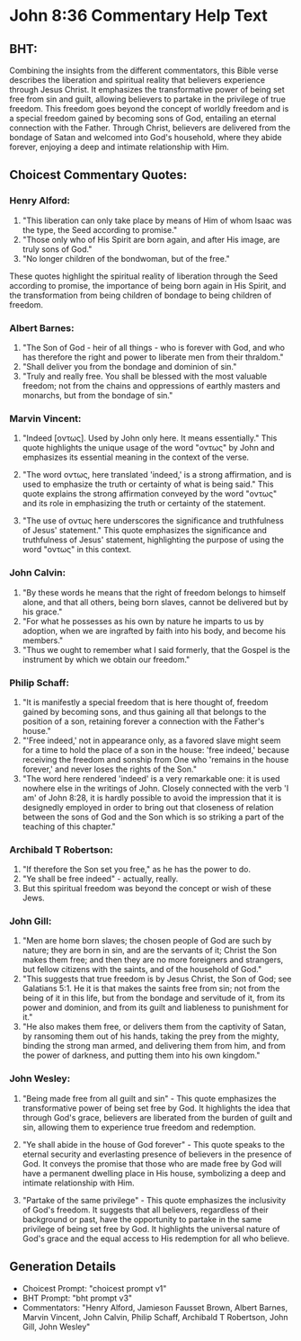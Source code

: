 # John 8:36 Commentary Help Text

## BHT:
Combining the insights from the different commentators, this Bible verse describes the liberation and spiritual reality that believers experience through Jesus Christ. It emphasizes the transformative power of being set free from sin and guilt, allowing believers to partake in the privilege of true freedom. This freedom goes beyond the concept of worldly freedom and is a special freedom gained by becoming sons of God, entailing an eternal connection with the Father. Through Christ, believers are delivered from the bondage of Satan and welcomed into God's household, where they abide forever, enjoying a deep and intimate relationship with Him.

## Choicest Commentary Quotes:
### Henry Alford:
1. "This liberation can only take place by means of Him of whom Isaac was the type, the Seed according to promise."
2. "Those only who of His Spirit are born again, and after His image, are truly sons of God."
3. "No longer children of the bondwoman, but of the free."

These quotes highlight the spiritual reality of liberation through the Seed according to promise, the importance of being born again in His Spirit, and the transformation from being children of bondage to being children of freedom.

### Albert Barnes:
1. "The Son of God - heir of all things - who is forever with God, and who has therefore the right and power to liberate men from their thraldom."
2. "Shall deliver you from the bondage and dominion of sin."
3. "Truly and really free. You shall be blessed with the most valuable freedom; not from the chains and oppressions of earthly masters and monarchs, but from the bondage of sin."

### Marvin Vincent:
1. "Indeed [οντως]. Used by John only here. It means essentially." This quote highlights the unique usage of the word "οντως" by John and emphasizes its essential meaning in the context of the verse.

2. "The word οντως, here translated 'indeed,' is a strong affirmation, and is used to emphasize the truth or certainty of what is being said." This quote explains the strong affirmation conveyed by the word "οντως" and its role in emphasizing the truth or certainty of the statement.

3. "The use of οντως here underscores the significance and truthfulness of Jesus' statement." This quote emphasizes the significance and truthfulness of Jesus' statement, highlighting the purpose of using the word "οντως" in this context.

### John Calvin:
1. "By these words he means that the right of freedom belongs to himself alone, and that all others, being born slaves, cannot be delivered but by his grace."
2. "For what he possesses as his own by nature he imparts to us by adoption, when we are ingrafted by faith into his body, and become his members."
3. "Thus we ought to remember what I said formerly, that the Gospel is the instrument by which we obtain our freedom."

### Philip Schaff:
1. "It is manifestly a special freedom that is here thought of, freedom gained by becoming sons, and thus gaining all that belongs to the position of a son, retaining forever a connection with the Father's house."
2. "'Free indeed,' not in appearance only, as a favored slave might seem for a time to hold the place of a son in the house: 'free indeed,' because receiving the freedom and sonship from One who 'remains in the house forever,' and never loses the rights of the Son."
3. "The word here rendered 'indeed' is a very remarkable one: it is used nowhere else in the writings of John. Closely connected with the verb 'I am' of John 8:28, it is hardly possible to avoid the impression that it is designedly employed in order to bring out that closeness of relation between the sons of God and the Son which is so striking a part of the teaching of this chapter."

### Archibald T Robertson:
1. "If therefore the Son set you free," as he has the power to do.
2. "Ye shall be free indeed" - actually, really.
3. But this spiritual freedom was beyond the concept or wish of these Jews.

### John Gill:
1. "Men are home born slaves; the chosen people of God are such by nature; they are born in sin, and are the servants of it; Christ the Son makes them free; and then they are no more foreigners and strangers, but fellow citizens with the saints, and of the household of God."
2. "This suggests that true freedom is by Jesus Christ, the Son of God; see Galatians 5:1. He it is that makes the saints free from sin; not from the being of it in this life, but from the bondage and servitude of it, from its power and dominion, and from its guilt and liableness to punishment for it."
3. "He also makes them free, or delivers them from the captivity of Satan, by ransoming them out of his hands, taking the prey from the mighty, binding the strong man armed, and delivering them from him, and from the power of darkness, and putting them into his own kingdom."

### John Wesley:
1. "Being made free from all guilt and sin" - This quote emphasizes the transformative power of being set free by God. It highlights the idea that through God's grace, believers are liberated from the burden of guilt and sin, allowing them to experience true freedom and redemption.

2. "Ye shall abide in the house of God forever" - This quote speaks to the eternal security and everlasting presence of believers in the presence of God. It conveys the promise that those who are made free by God will have a permanent dwelling place in His house, symbolizing a deep and intimate relationship with Him.

3. "Partake of the same privilege" - This quote emphasizes the inclusivity of God's freedom. It suggests that all believers, regardless of their background or past, have the opportunity to partake in the same privilege of being set free by God. It highlights the universal nature of God's grace and the equal access to His redemption for all who believe.


## Generation Details
- Choicest Prompt: "choicest prompt v1"
- BHT Prompt: "bht prompt v3"
- Commentators: "Henry Alford, Jamieson Fausset Brown, Albert Barnes, Marvin Vincent, John Calvin, Philip Schaff, Archibald T Robertson, John Gill, John Wesley"
